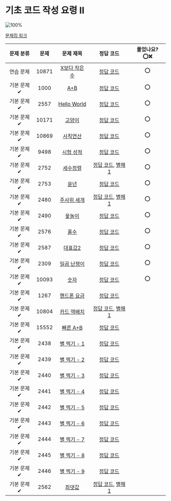 # 기초 코드 작성 요령 II

![100%](https://progress-bar.dev/27/?scale=27&title=progress&width=500&color=babaca&suffix=/27)

[문제집 링크](https://www.acmicpc.net/workbook/view/7306)

| 문제 분류  | 문제  |                       문제 제목                        |                                     정답 코드                                     | 풀었나요? ⭕❌ |
| :--------: | :---: | :----------------------------------------------------: | :-------------------------------------------------------------------------------: | :------------: |
| 연습 문제  | 10871 | [X보다 작은 수](https://www.acmicpc.net/problem/10871) |                     [정답 코드](../0x02/solutions/10871.cpp)                      |       ⭕       |
| 기본 문제✔ | 1000  |      [A+B](https://www.acmicpc.net/problem/1000)       |                      [정답 코드](../0x02/solutions/1000.cpp)                      |       ⭕       |
| 기본 문제✔ | 2557  |  [Hello World](https://www.acmicpc.net/problem/2557)   |                      [정답 코드](../0x02/solutions/2557.cpp)                      |       ⭕       |
| 기본 문제✔ | 10171 |    [고양이](https://www.acmicpc.net/problem/10171)     |                     [정답 코드](../0x02/solutions/10171.cpp)                      |       ⭕       |
| 기본 문제✔ | 10869 |   [사칙연산](https://www.acmicpc.net/problem/10869)    |                     [정답 코드](../0x02/solutions/10869.cpp)                      |       ⭕       |
| 기본 문제✔ | 9498  |   [시험 성적](https://www.acmicpc.net/problem/9498)    |                      [정답 코드](../0x02/solutions/9498.cpp)                      |       ⭕       |
| 기본 문제✔ | 2752  |    [세수정렬](https://www.acmicpc.net/problem/2752)    |  [정답 코드](../0x02/solutions/2752.cpp), [별해 1](../0x02/solutions/2752_1.cpp)  |       ⭕       |
| 기본 문제✔ | 2753  |      [윤년](https://www.acmicpc.net/problem/2753)      |                      [정답 코드](../0x02/solutions/2753.cpp)                      |       ⭕       |
| 기본 문제✔ | 2480  |  [주사위 세개](https://www.acmicpc.net/problem/2480)   |  [정답 코드](../0x02/solutions/2480.cpp), [별해 1](../0x02/solutions/2480_1.cpp)  |       ⭕       |
| 기본 문제✔ | 2490  |     [윷놀이](https://www.acmicpc.net/problem/2490)     |                      [정답 코드](../0x02/solutions/2490.cpp)                      |       ⭕       |
| 기본 문제✔ | 2576  |      [홀수](https://www.acmicpc.net/problem/2576)      |                      [정답 코드](../0x02/solutions/2576.cpp)                      |       ⭕       |
| 기본 문제✔ | 2587  |    [대표값2](https://www.acmicpc.net/problem/2587)     |                      [정답 코드](../0x02/solutions/2587.cpp)                      |       ⭕       |
| 기본 문제✔ | 2309  |  [일곱 난쟁이](https://www.acmicpc.net/problem/2309)   |                      [정답 코드](../0x02/solutions/2309.cpp)                      |       ⭕       |
| 기본 문제✔ | 10093 |     [숫자](https://www.acmicpc.net/problem/10093)      |                     [정답 코드](../0x02/solutions/10093.cpp)                      |       ⭕       |
| 기본 문제✔ | 1267  |  [핸드폰 요금](https://www.acmicpc.net/problem/1267)   |                      [정답 코드](../0x02/solutions/1267.cpp)                      |
| 기본 문제✔ | 10804 |  [카드 역배치](https://www.acmicpc.net/problem/10804)  | [정답 코드](../0x02/solutions/10804.cpp), [별해 1](../0x02/solutions/10804_1.cpp) |
| 기본 문제✔ | 15552 |   [빠른 A+B](https://www.acmicpc.net/problem/15552)    |                     [정답 코드](../0x02/solutions/15552.cpp)                      |
| 기본 문제✔ | 2438  |  [별 찍기 - 1](https://www.acmicpc.net/problem/2438)   |                      [정답 코드](../0x02/solutions/2438.cpp)                      |
| 기본 문제✔ | 2439  |  [별 찍기 - 2](https://www.acmicpc.net/problem/2439)   |                      [정답 코드](../0x02/solutions/2439.cpp)                      |
| 기본 문제✔ | 2440  |  [별 찍기 - 3](https://www.acmicpc.net/problem/2440)   |                      [정답 코드](../0x02/solutions/2440.cpp)                      |
| 기본 문제✔ | 2441  |  [별 찍기 - 4](https://www.acmicpc.net/problem/2441)   |                      [정답 코드](../0x02/solutions/2441.cpp)                      |
| 기본 문제✔ | 2442  |  [별 찍기 - 5](https://www.acmicpc.net/problem/2442)   |                      [정답 코드](../0x02/solutions/2442.cpp)                      |
| 기본 문제✔ | 2443  |  [별 찍기 - 6](https://www.acmicpc.net/problem/2443)   |                      [정답 코드](../0x02/solutions/2443.cpp)                      |
| 기본 문제✔ | 2444  |  [별 찍기 - 7](https://www.acmicpc.net/problem/2444)   |                      [정답 코드](../0x02/solutions/2444.cpp)                      |
| 기본 문제✔ | 2445  |  [별 찍기 - 8](https://www.acmicpc.net/problem/2445)   |                      [정답 코드](../0x02/solutions/2445.cpp)                      |
| 기본 문제✔ | 2446  |  [별 찍기 - 9](https://www.acmicpc.net/problem/2446)   |                      [정답 코드](../0x02/solutions/2446.cpp)                      |
| 기본 문제✔ | 2562  |     [최댓값](https://www.acmicpc.net/problem/2562)     |  [정답 코드](../0x02/solutions/2562.cpp), [별해 1](../0x02/solutions/2562_1.cpp)  |
